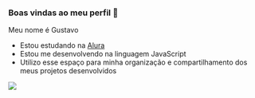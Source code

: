 ### Boas vindas ao meu perfil 💙

Meu nome é Gustavo

- Estou estudando na [Alura](https://www.alura.com.br)
- Estou me desenvolvendo na linguagem JavaScript
- Utilizo esse espaço para minha organização e compartilhamento dos meus projetos desenvolvidos



![](https://tenor.com/pt-BR/view/gogo-hoho-nearby-cartoon-halloween-gif-4483005081614925403)
